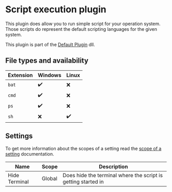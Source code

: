# Script execution plugin

This plugin does allow you to run simple script for your operation system. Those scripts do represent the default scripting languages for the given system.

This plugin is part of the [Default Plugin][default-plugin] dll.

## File types and availability

| Extension | Windows            | Linux              |
| --------- | ------------------ | ------------------ |
| `bat`     | :heavy_check_mark: | :x:                |
| `cmd`     | :heavy_check_mark: | :x:                |
| `ps`      | :heavy_check_mark: | :x:                |
| `sh`      | :x:                | :heavy_check_mark: |

## Settings

To get more information about the scopes of a setting read the [scope of a setting][scope-of-a-setting] documentation.

| Name          | Scope  | Description                                                   |
| ------------- | ------ | ------------------------------------------------------------- |
| Hide Terminal | Global | Does hide the terminal where the script is getting started in |

[default-plugin]: ../dlls/default-plugin.md
[scope-of-a-setting]: ../user/scope-of-a-setting.md